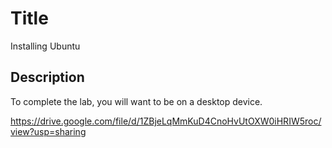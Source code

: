 # Title
Installing Ubuntu


## Description
To complete the lab, you will want to be on a desktop device. 

https://drive.google.com/file/d/1ZBjeLqMmKuD4CnoHvUtOXW0iHRIW5roc/view?usp=sharing
